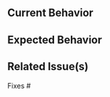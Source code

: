 <!-- Please make sure that your commit message follows our format -->
<!-- Example: `fix(vm-x-ai): must begin with lowercase` -->

## Current Behavior

<!-- This is the behavior we have today -->

## Expected Behavior

<!-- This is the behavior we should expect with the changes in this PR -->

## Related Issue(s)

<!-- Please link the issue being fixed so it gets closed when this is merged. -->

Fixes #

